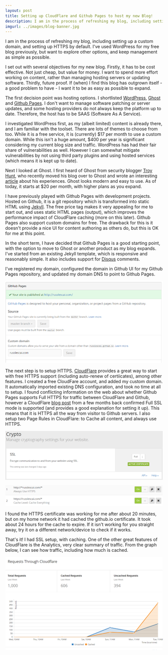 ```yaml
---
layout: post
title: Setting up CloudFlare and Github Pages to host my new Blog!
description: I am in the process of refreshing my blog, including setting up a custom domain, and setting up HTTPS by default. I've used WordPress for my free blog previously, but want to explore other options, and keep  management as simple as possible.
imgurl: ../images/blog-banner.jpg
---
```


I am in the process of refreshing my blog, including setting up a custom domain, and setting up HTTPS by default. I've used WordPress for my free blog previously, but want to explore other options, and keep  management as simple as possible.

I set out with several objectives for my new blog. Firstly, it has to be cost effective. Not just cheap, but value for money. I want to spend more effort working on content, rather than managing hosting servers or updating software. Thirdly, future proof. If (when) I find this blog has outgrown itself - a good problem to have - I want it to be as easy as possible to expand.

The first decision point was hosting options. I shortlisted [WordPress](https://www.wordpress.com), [Ghost](https://www.ghost.com) and [Github Pages](https://pages.github.com/).  I don't want to manage software patching or server updates, and some hosting providers do not always keep the platform up to date. Therefore, the host has to be SAAS (Software As A Service).

I investigated WordPress first, as my (albeit limited) content is already there, and I am familiar with the toolset. There are lots of themes to choose from too. While it is a free service, it is (currently) $17 per month to use a custom domain. While this isn't a huge amount,  $400 per year is significant considering my current blog size and traffic. WordPress has had their fair share of vulnerabilities as well. However I can somewhat mitigate vulnerabilities by not using third party plugins and using hosted services (which means it is kept up to date).

Next I looked at Ghost. I first heard of Ghost from security blogger [Troy Hunt](https://www.troyhunt.com), who recently moved his blog over to Ghost and wrote an interesting [article](https://www.troyhunt.com/creating-blog-for-your-non-techie/) about his experiences. Ghost looks modern and easy to use. As of today, it starts at $20 per month, with higher plans as you expand. 

I have previously played with Github Pages with development projects.  Hosted on Github, it is a git repository which is transformed into static HTML using [Jekyll](https://jekyllrb.com/docs/github-pages/).  The free price tag makes it very appealing for me to start out, and uses static HTML pages (output), which improves the performance impact of CloudFlare caching (more on this later). Github Pages also support custom domains for free. The drawback for this is it doesn't provide a nice UI for content authoring as others do, but this is OK for me at this point.   

In the short term, I have decided that Github Pages is a good starting point, with the option to move to Ghost or another product as my blog expands.  I've started from an existing Jekyll template, which is responsive and reasonably simple. It also includes support for [Disqus](https://www.disqus.com) comments. 

I've registered my domain, configured the domain in Github UI for my Github Pages repository, and updated my domain DNS to point to Github Pages.

![Set custom domain in Github Pages](../images/github-pages-custom-domain.png)

The next step is to setup HTTPS.  [CloudFlare](https://www.cloudflare.com) provides a great way to start with free HTTPS support (including auto-renew of certiicates), among other features. I created a free CloudFare account, and added my custom domain. It automatically imported existing DNS configuration, and took no time at all to setup. I found conflicting information on the web about whether Github Pages supports Full HTTPS for traffic between CloudFlare and Github, however a CloudFlare [blog post](https://blog.cloudflare.com/secure-and-fast-github-pages-with-cloudflare/) from a few months back confirmed Full SSL mode is supported (and provides a good explanation for setting it up). This means that it is HTTPS all the way from visitor to Github servers. I also setup two Page Rules in CloudFlare: to Cache all content, and always use HTTPS.


![Full SSL](../images/cloudflare-crypt-full-ssl.png)

![Page Rules](../images/cloudflare-page-rules.png)

I found the HTTPS certificate was working for me after about 20 minutes, but on my home network it had cached the github.io certificate. It took about 24 hours for the cache to expire. If it isn't working for you straight away, try it on a different network/device to check if it works. 

That's it! I had SSL setup, with caching. One of the other great features of CloudFlare is the Analytics, very clear summary of traffic.  From the graph below, I can see how traffic, including how much is cached.  

![Image of CloudFlare graph](../images/cloudflare-traffic-graph.png)


